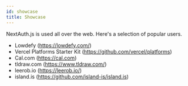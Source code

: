 ```yaml
---
id: showcase
title: Showcase
---
```


NextAuth.js is used all over the web. Here's a selection of popular users.

- Lowdefy (https://lowdefy.com/)
- Vercel Platforms Starter Kit (https://github.com/vercel/platforms)
- Cal.com (https://cal.com)
- tldraw.com (https://www.tldraw.com/)
- leerob.io (https://leerob.io/)
- island.is (https://github.com/island-is/island.is)
